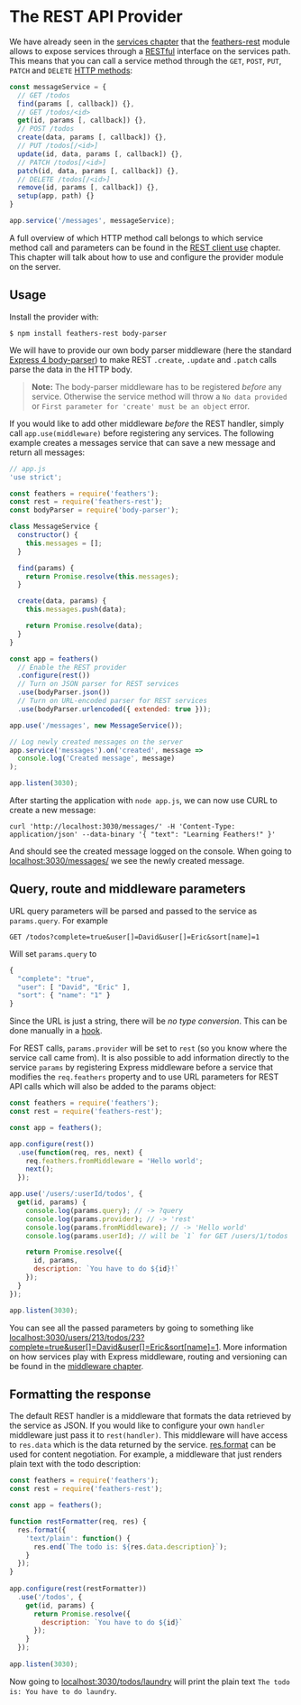 # The REST API Provider

We have already seen in the [services chapter](../services/readme.md) that the [feathers-rest](https://github.com/feathersjs/feathers-rest) module allows to expose services through a [RESTful](https://en.wikipedia.org/wiki/Representational_state_transfer) interface on the services path. This means that you can call a service method through the `GET`, `POST`, `PUT`, `PATCH` and `DELETE` [HTTP methods](https://en.wikipedia.org/wiki/Hypertext_Transfer_Protocol):

```js
const messageService = {
  // GET /todos
  find(params [, callback]) {},
  // GET /todos/<id>
  get(id, params [, callback]) {},
  // POST /todos
  create(data, params [, callback]) {},
  // PUT /todos[/<id>]
  update(id, data, params [, callback]) {},
  // PATCH /todos[/<id>]
  patch(id, data, params [, callback]) {},
  // DELETE /todos[/<id>]
  remove(id, params [, callback]) {},
  setup(app, path) {}
}

app.service('/messages', messageService);
```

A full overview of which HTTP method call belongs to which service method call and parameters can be found in the [REST client use](../clients/rest.md) chapter. This chapter will talk about how to use and configure the provider module on the server.

## Usage

Install the provider with:

```
$ npm install feathers-rest body-parser
```

We will have to provide our own body parser middleware (here the standard [Express 4 body-parser](https://github.com/expressjs/body-parser)) to make REST `.create`, `.update` and `.patch` calls parse the data in the HTTP body.

> __Note:__ The body-parser middleware has to be registered *before* any service. Otherwise the service method will throw a `No data provided` or `First parameter for 'create' must be an object` error.

If you would like to add other middleware *before* the REST handler, simply call `app.use(middleware)` before registering any services. The following example creates a messages service that can save a new message and return all messages:

```js
// app.js
'use strict';

const feathers = require('feathers');
const rest = require('feathers-rest');
const bodyParser = require('body-parser');

class MessageService {
  constructor() {
    this.messages = [];
  }

  find(params) {
    return Promise.resolve(this.messages);
  }

  create(data, params) {
    this.messages.push(data);

    return Promise.resolve(data);
  }
}

const app = feathers()
  // Enable the REST provider
  .configure(rest())
  // Turn on JSON parser for REST services
  .use(bodyParser.json())
  // Turn on URL-encoded parser for REST services
  .use(bodyParser.urlencoded({ extended: true }));

app.use('/messages', new MessageService());

// Log newly created messages on the server
app.service('messages').on('created', message => 
  console.log('Created message', message)
);

app.listen(3030);
```

After starting the application with `node app.js`, we can now use CURL to create a new message:

```
curl 'http://localhost:3030/messages/' -H 'Content-Type: application/json' --data-binary '{ "text": "Learning Feathers!" }'
```

And should see the created message logged on the console. When going to [localhost:3030/messages/](http://localhost:3030/messages/) we see the newly created message.

## Query, route and middleware parameters

URL query parameters will be parsed and passed to the service as `params.query`. For example

```
GET /todos?complete=true&user[]=David&user[]=Eric&sort[name]=1
```

Will set `params.query` to

```js
{
  "complete": "true",
  "user": [ "David", "Eric" ],
  "sort": { "name": "1" }
}
```

Since the URL is just a string, there will be *no type conversion*. This can be done manually in a [hook](../hooks/readme.md).

For REST calls, `params.provider` will be set to `rest` (so you know where the service call came from). It is also possible to add information directly to the service `params` by registering Express middleware before a service that modifies the `req.feathers` property and to use URL parameters for REST API calls which will also be added to the params object:

```js
const feathers = require('feathers');
const rest = require('feathers-rest');

const app = feathers();

app.configure(rest())
  .use(function(req, res, next) {
    req.feathers.fromMiddleware = 'Hello world';
    next();
  });

app.use('/users/:userId/todos', {
  get(id, params) {
    console.log(params.query); // -> ?query
    console.log(params.provider); // -> 'rest'
    console.log(params.fromMiddleware); // -> 'Hello world'
    console.log(params.userId); // will be `1` for GET /users/1/todos

    return Promise.resolve({
      id, params,
      description: `You have to do ${id}!`
    });
  }
});

app.listen(3030);
```

You can see all the passed parameters by going to something like [localhost:3030/users/213/todos/23?complete=true&user\[\]=David&user\[\]=Eric&sort\[name\]=1](http://localhost:3030/users/213/todos/23?complete=true&user\[\]=David&user\[\]=Eric&sort\[name\]=1). More information on how services play with Express middleware, routing and versioning can be found in the [middleware chapter](../middleware/readme.md).

## Formatting the response

The default REST handler is a middleware that formats the data retrieved by the service as JSON. If you would like to configure your own `handler` middleware just pass it to `rest(handler)`. This middleware will have access to `res.data` which is the data returned by the service. [res.format](http://expressjs.com/en/4x/api.html#res.format) can be used for content negotiation. For example, a middleware that just renders plain text with the todo description:

```js
const feathers = require('feathers');
const rest = require('feathers-rest');

const app = feathers();

function restFormatter(req, res) {
  res.format({
    'text/plain': function() {
      res.end(`The todo is: ${res.data.description}`);
    }
  });
}
  
app.configure(rest(restFormatter))
  .use('/todos', {
    get(id, params) {
      return Promise.resolve({
        description: `You have to do ${id}`
      });
    }
  });
  
app.listen(3030);
```

Now going to [localhost:3030/todos/laundry](http://localhost:3030/todos/laundry) will print the plain text `The todo is: You have to do laundry`.
